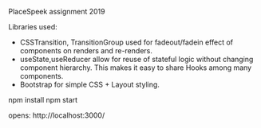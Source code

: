 PlaceSpeek assignment 2019

Libraries used: 
* CSSTransition, TransitionGroup used for fadeout/fadein effect of components on renders and re-renders.
* useState,useReducer allow for reuse of stateful logic without changing component hierarchy. This makes it easy to share Hooks among many components. 
* Bootstrap for simple CSS + Layout styling.


npm install
npm start 

opens: http://localhost:3000/
